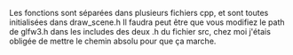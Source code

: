 Les fonctions sont séparées dans plusieurs fichiers cpp, et sont toutes initialisées dans draw_scene.h
Il faudra peut être que vous modifiez le path de glfw3.h dans les includes des deux .h du fichier src, chez moi j'étais obligée de mettre le chemin absolu pour que ça marche.